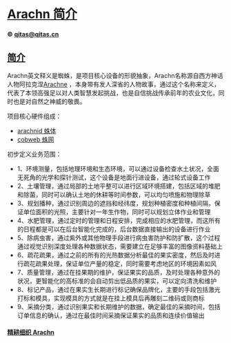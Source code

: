 ﻿# [Arachn 简介](https://github.com/arachn) 
####  © qitas@qitas.cn
## [简介](https://github.com/OS-Q/arachn/Arachne/wiki) 

Arachn英文释义是蜘蛛，是项目核心设备的形貌抽象，Arachn名称源自西方神话人物阿拉克涅[Arachne](https://en.wikipedia.org/wiki/Arachne) ，本身带有发人深省的人物故事，通过这个名称来定义，代表了本领高强足以对人类智慧发起挑战，也是自信挑战传承前年的农业文化，同时也是对自然之神威的敬畏。


项目核心硬件组成：

- [arachnid 蛛体](https://github.com/arachn/arachnid) 
- [cobweb 蛛网](https://github.com/arachn/cobweb) 


初步定义业务范围：

- 1、环境测量，包括地理环境和生态环境，可以通过设备检查水土状况，全面无死角的光学和探针测试，这个设备是地面行进设备，通过轮式设备工作
- 2、土壤管理，通过局部的土地平整可以进行区域环境搭建，包括区域的堆肥和除菌，同时可以确认土地的休耕等时间参数，可以均匀喷施和物理除草
- 3、规划播种，通过识别周边的遮挡和经纬度，规划种植密度和种植间隔，保证单位面积的光照，主要针对一年生作物，同时可以规划立体作业和管理
- 4、水肥管理，通过定时的管理和日程安排，完成相应的水肥管理，而这所有的日程都是可以在后台智能化完成的，后台数据直接输出的设备进行作业
- 5、除病虫害，通过紫外或其他物理手段进行病虫害防护和防扩散，这个过程通过视觉识别深度处理各种数据状态，需要建立在足够丰富的图像资料基础上
- 6、疏花疏果，通过之前的所有的光热数据分析最佳的果实密度，然后及时进行疏花疏果处理，保证单位产量的稳定，同时需要考虑地区的环境因素如风
- 7、质量管理，通过在挂果期的维护，保证果实的品质，及时处理各种意外的状况，更智能化的高标准的会自动剪出低品质的果实，可以定向清洗和维护
- 8、标记产品，通过在果实生长期进行标记确保品牌化，主要的手段包括激光打标和模具，实现模具的方式就是在挂上模具后再雕刻二维码或则商标
- 9、采摘分类，通过识别果实和长期维护的数据，确定最佳的采摘时间，包括订单信息的确认，通过在最佳时间采摘保证果实的品质和连续价值输出

####  [精耕细织 Arachn](http://www.arachn.com)

